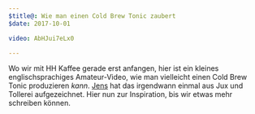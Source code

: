 ```yaml
---
$title@: Wie man einen Cold Brew Tonic zaubert
$date: 2017-10-01

video: AbHJui7eLx0 

---
```

Wo wir mit HH Kaffee gerade erst anfangen, hier ist ein kleines englischsprachiges Amateur-Video, wie man vielleicht einen Cold Brew Tonic produzieren _kann_. [Jens]([url('/content/pages/about.md')]) hat das irgendwann einmal aus Jux und Tollerei aufgezeichnet. Hier nun zur Inspiration, bis wir etwas mehr schreiben können.